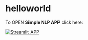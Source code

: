# helloworld
To OPEN **Simple NLP APP** click here:

[![Streamlit APP](https://static.streamlit.io/badges/streamlit_badge_black_white.svg)](https://helloworld-test-zz.streamlit.app)
